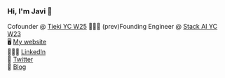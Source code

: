 ### Hi, I'm Javi 👋

Cofounder @ [Tieki YC W25](https://tiekiapp.com/en)
👨🏼‍💻 (prev)Founding Engineer @ [Stack AI YC W23](https://www.stack-ai.com/)<br>
🖥️ [My website](https://www.javisf.com) <br>
👨🏼‍💼 [LinkedIn](https://www.linkedin.com/in/sanchezfdezjavier/) <br>
💬 [Twitter](https://x.com/jvrsanch) <br>
📝 [Blog](https://www.javisf.com) <br>

